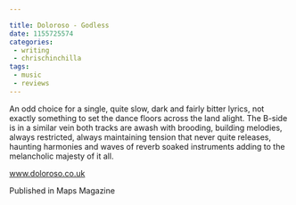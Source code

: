 ```yaml
---

title: Doloroso - Godless
date: 1155725574
categories:
 - writing
 - chrischinchilla
tags: 
 - music 
 - reviews
---
```


An odd choice for a single, quite slow, dark and fairly bitter lyrics, not exactly something to set the dance floors across the land alight. The B-side is in a similar vein both tracks are awash with brooding, building melodies, always restricted, always maintaining tension that never quite releases, haunting harmonies and waves of reverb soaked instruments adding to the melancholic majesty of it all.

<a href='https://www.doloroso.co.uk/' target='_blank'>www.doloroso.co.uk</a>

Published in Maps Magazine
